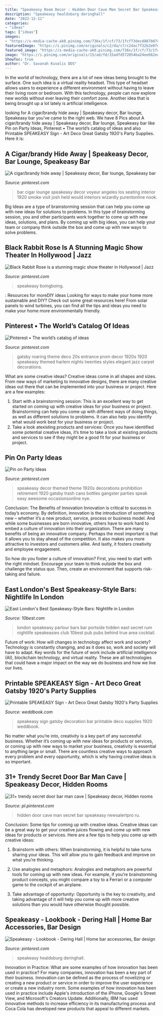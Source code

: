 ```yaml
---
title: "Speakeasy Room Decor : Hidden Door Cave Man Secret Bar Speakeasy Newsalertpro Ru"
description: "Speakeasy healdsburg deringhall"
date: "2022-12-11"
categories:
- "ideas"
tags: ["ideas"]
images:
- "https://s-media-cache-ak0.pinimg.com/736x/1f/cf/73/1fcf73decd887b07c8e6ba75b702172f.jpg"
featuredImage: "https://i.pinimg.com/originals/c2/da/c7/c2dac7f32b2e0fd47a42e27e73fa6279.jpg"
featured_image: "https://s-media-cache-ak0.pinimg.com/736x/1f/cf/73/1fcf73decd887b07c8e6ba75b702172f.jpg"
image: "https://i.pinimg.com/originals/15/ad/fd/15adfd572054ba24ee662ec70b4da509.jpg"
ShowToc: true
author: "Dr. Savanah Kuvalis DDS"
---
```



In the world of technology, there are a lot of new ideas being brought to the surface. One such idea is a virtual reality headset. This type of headset allows users to experience a different environment without having to leave their living room or bedroom. With this technology, people can now explore new worlds without ever leaving their comfort zone. Another idea that is being brought up a lot lately is artificial intelligence.

	

		
looking for A cigar/brandy hide away | Speakeasy decor, Bar lounge, Speakeasy bar you've came to the right web. We have 8 Pics about A cigar/brandy hide away | Speakeasy decor, Bar lounge, Speakeasy bar like Pin on Party Ideas, Pinterest • The world’s catalog of ideas and also Printable SPEAKEASY Sign - Art Deco Great Gatsby 1920&#039;s Party Supplies. Here it is:
		
    
## A Cigar/brandy Hide Away | Speakeasy Decor, Bar Lounge, Speakeasy Bar

<img loading=lazy src="https://i.pinimg.com/originals/c2/da/c7/c2dac7f32b2e0fd47a42e27e73fa6279.jpg" onerror="this.onerror=null;this.src='https://tse3.mm.bing.net/th?id=OIP.Y1y13_ec_cQU3mCRXbwT4QHaLH&amp;pid=15.1';" alt="A cigar/brandy hide away | Speakeasy decor, Bar lounge, Speakeasy bar">

_Source: pinterest.com_

>bar cigar lounge speakeasy decor voyeur angeles los seating interior 1920 smoke visit josh held would interiors wizardly purentonline nook. 

	

Big Ideas are a type of brainstorming session that can help you come up with new ideas for solutions to problems. In this type of brainstorming session, you and other participants work together to come up with new ideas, solutions, and plans. By coming up with big ideas, you can help your team or company think outside the box and come up with new ways to solve problems.

    
## Black Rabbit Rose Is A Stunning Magic Show Theater In Hollywood | Jazz

<img loading=lazy src="https://i.pinimg.com/originals/b8/0b/46/b80b462af3b95670c5071ff9904a4918.jpg" onerror="this.onerror=null;this.src='https://tse3.mm.bing.net/th?id=OIP.y8UrBBLhvWRJNLqZ_mzLqwHaE8&amp;pid=15.1';" alt="Black Rabbit Rose is a stunning magic show theater in Hollywood | Jazz">

_Source: pinterest.com_

>speakeasy boingboing. 

	

: Resources for moreDIY ideas
Looking for ways to make your home more sustainable and DIY? Check out some great resources here! From solar panels to wind turbines, you can find all the tips and ideas you need to make your home more environmentally friendly.

    
## Pinterest • The World’s Catalog Of Ideas

<img loading=lazy src="https://s-media-cache-ak0.pinimg.com/736x/1f/cf/73/1fcf73decd887b07c8e6ba75b702172f.jpg" onerror="this.onerror=null;this.src='https://tse4.mm.bing.net/th?id=OIP.C3P1ex8l_XaBWyh_I-lonQHaFi&amp;pid=15.1';" alt="Pinterest • The world’s catalog of ideas">

_Source: pinterest.com_

>gatsby roaring theme deco 20s entrance prom decor 1920s 1920 speakeasy themed harlem nights twenties styles elegant jazz carpet decorations. 

	

What are some creative ideas?
Creative ideas come in all shapes and sizes. From new ways of marketing to innovative designs, there are many creative ideas out there that can be implemented into your business or project. Here are a few examples: 
1. Start with a brainstorming session: This is an excellent way to get started on coming up with creative ideas for your business or project. Brainstorming can help you come up with different ways of doing things, as well as different solutions to problems. It can also help you identify what would work best for your business or project. 
2. Take a look atexisting products and services: Once you have identified some potential creative ideas, it’s time to take a look at existing products and services to see if they might be a good fit for your business or project.

    
## Pin On Party Ideas

<img loading=lazy src="https://i.pinimg.com/originals/15/ad/fd/15adfd572054ba24ee662ec70b4da509.jpg" onerror="this.onerror=null;this.src='https://tse3.mm.bing.net/th?id=OIP.rbslA_V5Smki4rv7YcV-oQHaKW&amp;pid=15.1';" alt="Pin on Party Ideas">

_Source: pinterest.com_

>speakeasy decor themed theme 1920s decorations prohibition retirement 1920 gatsby trash cans bottles gangster parties speak easy awesome occasionsonline nye. 

	

Conclusion: The Benefits of Innovation
Innovation is critical to success in today’s economy. By definition, innovation is the introduction of something new – whether it’s a new product, service, process or business model. And while some businesses are born innovative, others have to work hard to embed a culture of innovation into their organization.
There are many benefits of being an innovative company. Perhaps the most important is that it allows you to stay ahead of the competition. It also makes you more attractive to investors and customers alike. And lastly, it fosters creativity and employee engagement.

So how do you foster a culture of innovation? First, you need to start with the right mindset. Encourage your team to think outside the box and challenge the status quo. Then, create an environment that supports risk-taking and failure.

    
## East London&#039;s Best Speakeasy-Style Bars: Nightlife In London

<img loading=lazy src="http://img2.10bestmedia.com/Images/Photos/242155/p-318206-581269191902785-613295398-n_54_990x660_201406012347.jpg" onerror="this.onerror=null;this.src='https://tse2.mm.bing.net/th?id=OIP.23fAfjY_YCOulnPyIVUV1wHaE8&amp;pid=15.1';" alt="East London&#039;s Best Speakeasy-Style Bars: Nightlife in London">

_Source: 10best.com_

>london speakeasy parlour bars bar portside hidden east secret rum nightlife speakeasies club 10best pub pubs behind true area cocktail. 

	

Future of work: How will changes in technology affect work and society?
Technology is constantly changing, and as it does so, work and society will have to adapt. Key words for the future of work include artificial intelligence (AI), blockchain technology, and virtual reality. These are all technologies that could have a major impact on the way we do business and how we live our lives.

    
## Printable SPEAKEASY Sign - Art Deco Great Gatsby 1920&#039;s Party Supplies

<img loading=lazy src="http://s3.weddbook.me/t1/2/6/4/2641662/printable-speakeasy-sign-art-deco-great-gatsby-192039s-party-supplies-wall-decoration-bar-decoration-wall-sign.jpg" onerror="this.onerror=null;this.src='https://tse4.mm.bing.net/th?id=OIP.xTG7xaPwuyIbksCtyaK6MAHaFe&amp;pid=15.1';" alt="Printable SPEAKEASY Sign - Art Deco Great Gatsby 1920&#039;s Party Supplies">

_Source: weddbook.com_

>speakeasy sign gatsby decoration bar printable deco supplies 1920 weddbook. 

	

No matter what you’re into, creativity is a key part of any successful business. Whether it’s coming up with new ideas for products or services, or coming up with new ways to market your business, creativity is essential to anything large or small. There are countless creative ways to approach every problem and every opportunity, which is why having creative ideas is so important.

    
## 31+ Trendy Secret Door Bar Man Cave | Speakeasy Decor, Hidden Rooms

<img loading=lazy src="https://i.pinimg.com/736x/e4/a4/ec/e4a4ec057a27c47b36d8af17a358fc74.jpg" onerror="this.onerror=null;this.src='https://tse3.mm.bing.net/th?id=OIP.tzBQv4mkhvb2N9_dS2Q7QwAAAA&amp;pid=15.1';" alt="31+ trendy secret door bar man cave | Speakeasy decor, Hidden rooms">

_Source: pl.pinterest.com_

>hidden door cave man secret bar speakeasy newsalertpro ru. 

	

Conclusion: Some tips for coming up with creative ideas.
Creative ideas can be a great way to get your creative juices flowing and come up with new ideas for products or services. Here are a few tips to help you come up with creative ideas:
1. Brainstorm with others: When brainstorming, it is helpful to take turns sharing your ideas. This will allow you to gain feedback and improve on what you’re thinking.

2. Use analogies and metaphors: Analogies and metaphors are powerful tools for coming up with new ideas. For example, if you’re brainstorming product concepts, you might compare a toy to a Ferrari or a computer game to the cockpit of an airplane.

3. Take advantage of opportunity: Opportunity is the key to creativity, and taking advantage of it will help you come up with more creative solutions than you would have otherwise thought possible.

    
## Speakeasy - Lookbook - Dering Hall | Home Bar Accessories, Bar Design

<img loading=lazy src="https://i.pinimg.com/736x/ba/84/37/ba8437bca2f5ecc3d6b568fe6072426c--biker-bar-tin-ceilings.jpg" onerror="this.onerror=null;this.src='https://tse3.mm.bing.net/th?id=OIP.c26bsowwYfKRJwRB3y7eRwHaJ4&amp;pid=15.1';" alt="Speakeasy - Lookbook - Dering Hall | Home bar accessories, Bar design">

_Source: pinterest.com_

>speakeasy healdsburg deringhall. 

	

Innovation in Practice: What are some examples of how innovation has been used in practice?
For many companies, innovation has been a key part of their business. Innovation can be defined as the process of novelizing or creating a new product or service in order to improve the user experience or create a new industry norm. 
Some examples of how innovation has been used in practice include Apple's introduction of the iPhone, Google's Street View, and Microsoft's Creators Update. Additionally, IBM has used innovative methods to increase efficiency in its manufacturing process and Coca Cola has developed new products that appeal to different markets.


